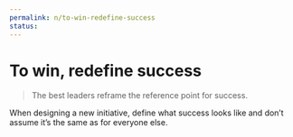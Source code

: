 ```yaml
---
permalink: n/to-win-redefine-success
status: 
---
```

# To win, redefine success

> The best leaders reframe the reference point for success.

When designing a new initiative, define what success looks like and don’t assume it’s the same as for everyone else.
